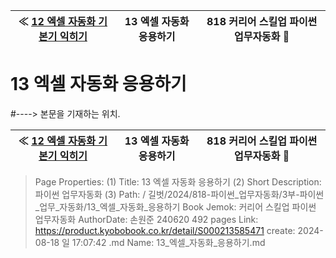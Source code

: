 
| ≪ [ 12 엑셀 자동화 기본기 익히기 ](/길벗/2024/818-파이썬_업무자동화/3부-파이썬_업무_자동화/12_엑셀_자동화_기본기_익히기) | 13 엑셀 자동화 응용하기 | 818 커리어 스킬업 파이썬 업무자동화 🔔 |
|:----:|:----:|:----:|

# 13 엑셀 자동화 응용하기
#----> 본문을 기재하는 위치.



| ≪ [ 12 엑셀 자동화 기본기 익히기 ](/길벗/2024/818-파이썬_업무자동화/3부-파이썬_업무_자동화/12_엑셀_자동화_기본기_익히기) | 13 엑셀 자동화 응용하기 | 818 커리어 스킬업 파이썬 업무자동화 🔔 |
|:----:|:----:|:----:|

> Page Properties:
> (1) Title: 13 엑셀 자동화 응용하기
> (2) Short Description: 파이썬 업무자동화
> (3) Path: / 길벗/2024/818-파이썬_업무자동화/3부-파이썬_업무_자동화/13_엑셀_자동화_응용하기
> Book Jemok: 커리어 스킬업 파이썬 업무자동화
> AuthorDate: 손원준 240620 492 pages
> Link: https://product.kyobobook.co.kr/detail/S000213585471
> create: 2024-08-18 일 17:07:42
> .md Name: 13_엑셀_자동화_응용하기.md

